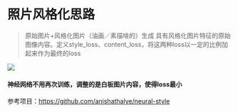 # 照片风格化思路

>原始图片+风格化图片（油画／素描啥的）生成 具有风格化图片特征的原始图像内容。定义style_loss、content_loss，将这两种loss以一定的比例加起来作为最终的loss


![](https://upload-images.jianshu.io/upload_images/1271438-92ceb980c286f761.png?imageMogr2/auto-orient/strip%7CimageView2/2/w/1240)

#### 神经网络不用再次训练，调整的是白板图片内容，使得loss最小

参考项目：https://github.com/anishathalye/neural-style